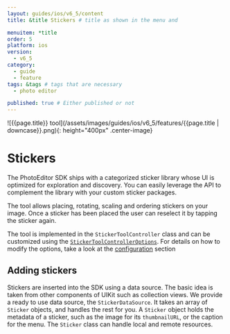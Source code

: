 ```yaml
---
layout: guides/ios/v6_5/content
title: &title Stickers # title as shown in the menu and 

menuitem: *title
order: 5
platform: ios
version:
  - v6_5
category: 
  - guide
  - feature
tags: &tags # tags that are necessary
  - photo editor 

published: true # Either published or not 
---
```


![{{page.title}} tool](/assets/images/guides/ios/v6_5/features/{{page.title | downcase}}.png){: height="400px" .center-image}

# Stickers

The PhotoEditor SDK ships with a categorized sticker library whose UI is optimized for exploration and discovery. You can easily leverage the API to complement the library with your custom sticker packages.

The tool allows placing, rotating, scaling and ordering stickers on your image. Once a sticker has been placed the user can reselect it by tapping the sticker again.

The tool is implemented in the `StickerToolController` class and can be customized using the [`StickerToolControllerOptions`](https://static.photoeditorsdk.com/docs/ios/Classes/StickerToolControllerOptions.html). For details on how to modify the options, take a look at the [configuration](/guides/ios/v6_5/introduction/configuration) section

## Adding stickers

Stickers are inserted into the SDK using a data source. The basic idea is taken from other components of
UIKit such as collection views. We provide a ready to use data source, the `StickerDataSource`. It
takes an array of `Sticker` objects, and handles the rest for you. A `Sticker` object holds the metadata of a sticker, such as the image
for its `thumbnailURL`, or the caption for the menu. The `Sticker` class can handle local and remote resources.
